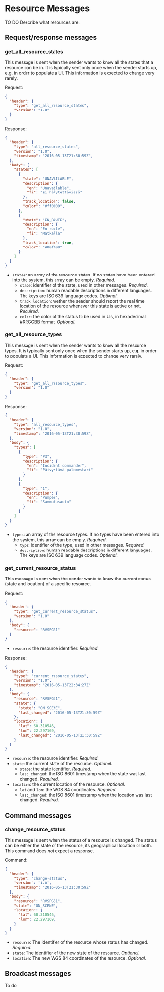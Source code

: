 # Resource Messages

TO DO Describe what resources are.

## Request/response messages

### get_all_resource_states

This message is sent when the sender wants to know all the states that a resource
can be in. It is typically sent only once when the sender starts up, e.g.
in order to populate a UI. This information is expected to change very rarely.

Request:

```JSON
{
  "header": {
    "type": "get_all_resource_states",
    "version": "1.0"
  }
}
```

Response:

```JSON
{
  "header": {
    "type": "all_resource_states",
    "version": "1.0",
    "timestamp": "2016-05-13T21:30:59Z",    
  },
  "body": {
    "states": [
      {
        "state": "UNAVAILABLE",
        "description": {
          "en": "Unavailable",
          "fi": "Ei hälytettävissä"
        },
        "track_location": false,
        "color": "#ff0000",
      },
      {
        "state": "EN_ROUTE",
        "description": {
          "en": "En route",
          "fi": "Matkalla"
        },
        "track_location": true,
        "color": "#00ff00"
      }
    ]
  }
}
```

* `states`: an array of the resource states. If no states have been entered into the system,
this array can be empty. *Required.*
  * `state`: identifier of the state, used in other messages. *Required.*
  * `description`: human readable descriptions in different languages.
  The keys are ISO 639 language codes. *Optional.*
  * `track_location`: wether the sender should report the real time location of the resource whenever this
  state is active or not. *Required.*
  * `color`: the color of the status to be used in UIs, in hexadecimal #RRGGBB format. *Optional.*

### get_all_resource_types

This message is sent when the sender wants to know all the resource types.
It is typically sent only once when the sender starts up, e.g. in order to populate a UI.
This information is expected to change very rarely.

Request:
```JSON
{
  "header": {
    "type": "get_all_resource_types",
    "version": "1.0"
  }
}
```

Response:
```JSON
{
  "header": {
    "type": "all_resource_types",
    "version": "1.0",
    "timestamp": "2016-05-13T21:30:59Z",    
  },
  "body": {
    "types": [
      {
        "type": "P3",
        "description": {
          "en": "Incident commander",
          "fi": "Päivystävä palomestari"
        }
      },
      {
        "type": "1",
        "description": {
          "en": "Pumper",
          "fi": "Sammutusauto"
        }
      }
    ]
  }
}
```
* `types`: an array of the resource types. If no types have been entered into the system,
this array can be empty. *Required.*
  * `type`: identifier of the type, used in other messages. *Required.*
  * `description`: human readable descriptions in different languages.
  The keys are ISO 639 language codes. *Optional.*

### get_current_resource_status

This message is sent when the sender wants to know the current status (state and location) of
a specific resource.

Request:
```JSON
{
  "header": {
    "type": "get_current_resource_status",
    "version": "1.0"
  },
  "body": {
    "resource": "RVSPG31"
  }
}
```

* `resource`: the resource identifier. *Required.*

Response:

```JSON
{
  "header": {
    "type": "current_resource_status",
    "version": "1.0",
    "timestamp": "2016-05-13T22:34:27Z"
  },
  "body": {
    "resource": "RVSPG31",
    "state": {
      "state": "ON_SCENE",
      "last_changed": "2016-05-13T21:30:59Z"
    },
    "location": {
      "lat": 60.310546,
      "lon": 22.297169,
      "last_changed": "2016-05-13T21:30:59Z"
    }
  }
}
```

* `resource`: the resource identifier. *Required.*
* `state`: the current state of the resource. *Optional.*
  * `state`: the state identifier. *Required.*
  * `last_changed`: the ISO 8601 timestamp when the state was last changed. *Required.*
* `location`: the current location of the resource. *Optional.*
  * `lat` and `lon`: the WGS 84 coordinates. *Required.*
  * `last_changed`: the ISO 8601 timestamp when the location was last changed. *Required.*

## Command messages

### change_resource_status

This message is sent when the status of a resource is changed. The status can be
either the state of the resource, its geographical location or both. This command
does *not* expect a response.

Command:

```JSON
{
  "header": {
    "type": "change-status",
    "version": "1.0",
    "timestamp": "2016-05-13T21:30:59Z"    
  },
  "body": {
    "resource": "RVSPG31",
    "state": "ON_SCENE",
    "location": {
      "lat": 60.310546,
      "lon": 22.297169,
    }
  }
}
```

* `resource`: The identifier of the resource whose status has changed. *Required.*
* `state`: The identifier of the new state of the resource. *Optional.*
* `location`: The new WGS 84 coordinates of the resource. *Optional.*

## Broadcast messages

To do
